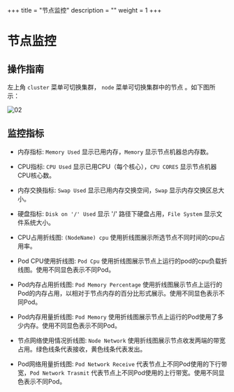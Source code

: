 +++
title = "节点监控"
description = ""
weight = 1
+++

# 节点监控

## 操作指南

左上角 `cluster` 菜单可切换集群， `node` 菜单可切换集群中的节点 。如下图所示：

![02](/docs/user-guide/operating-manage/basic-monitoring/image/node_template.png)

## 监控指标

 - 内存指标: `Memory Used` 显示已用内存，`Memory` 显示节点机器总内存数。

 - CPU指标: `CPU Used` 显示已用CPU（每个核心），`CPU CORES` 显示节点机器CPU核心数。

 - 内存交换指标: `Swap Used` 显示已用内存交换空间，`Swap` 显示内存交换区总大小。

 - 硬盘指标: `Disk on '/' Used` 显示 '/' 路径下硬盘占用，`File System` 显示文件系统大小。

 - CPU占用折线图: `(NodeName) cpu` 使用折线图展示所选节点不同时间的cpu占用率。

 - Pod CPU使用折线图: `Pod Cpu` 使用折线图展示节点上运行的pod的cpu负载折线图。使用不同显色表示不同Pod。

 - Pod内存占用折线图: `Pod Memory Percentage` 使用折线图展示节点上运行的Pod的内存占用，以相对于节点内存的百分比形式展示。使用不同显色表示不同Pod。

 - Pod内存用量折线图: `Pod Memory` 使用折线图展示节点上运行的Pod使用了多少内存。使用不同显色表示不同Pod。

 - 节点网络使用情况折线图: `Node Network` 使用折线图展示节点收发两端的带宽占用。绿色线条代表接收，黄色线条代表发出。

 - Pod网络用量折线图: `Pod Network Receive` 代表节点上不同Pod使用的下行带宽，`Pod Network Trasmit` 代表节点上不同Pod使用的上行带宽。使用不同显色表示不同Pod。